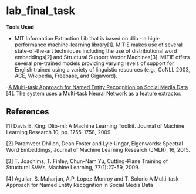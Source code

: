 # lab_final_task
**Tools Used** 
- MIT Information Extraction Lib that is based on dlib - a high-performance machine-learning library[1]. MITIE makes use of several state-of-the-art techniques including the use of distributional word embeddings[2] and Structural Support Vector Machines[3]. MITIE offers several pre-trained models providing varying levels of support for English trained using a variety of linguistic resources (e.g., CoNLL 2003, ACE, Wikipedia, Freebase, and Gigaword).

-[A Multi-task Approach for Named Entity Recognition on Social Media Data](http://noisy-text.github.io/2017/pdf/WNUT19.pdf) [4]. The system uses a Multi-task Neural Network as a feature extractor.           












## References

[1] Davis E. King. Dlib-ml: A Machine Learning Toolkit. Journal of Machine Learning Research 10, pp. 1755-1758, 2009.

[2] Paramveer Dhillon, Dean Foster and Lyle Ungar, Eigenwords: Spectral Word Embeddings, Journal of Machine Learning Research (JMLR), 16, 2015.

[3] T. Joachims, T. Finley, Chun-Nam Yu, Cutting-Plane Training of Structural SVMs, Machine Learning, 77(1):27-59, 2009.

[4] Aguilar, S. Maharjan, A.P. Lopez-Monroy and T. Solorio A Multi-task Approach for Named Entity Recognition in Social Media Data
